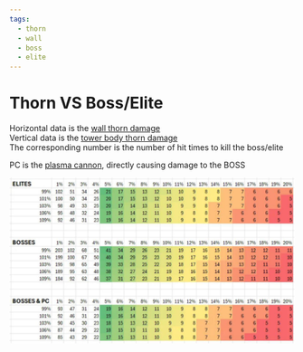 ```yaml
---
tags:
  - thorn
  - wall
  - boss
  - elite
---
```


# Thorn VS Boss/Elite

Horizontal data is the [wall thorn damage](https://the-tower-idle-tower-defense.fandom.com/wiki/Wall_Labs/Wall_Thorns)<br>
Vertical data is the [tower body thorn damage](https://the-tower-idle-tower-defense.fandom.com/wiki/Thorn_Damage)<br>
The corresponding number is the number of hit times to kill the boss/elite

PC is the [plasma cannon](https://the-tower-idle-tower-defense.fandom.com/wiki/Plasma_Canon),
directly causing damage to the BOSS

![thorn vs boss + elite](../assets/images/thorn-vs-boss+elite.jpg)

